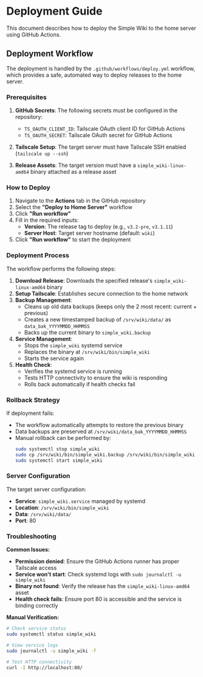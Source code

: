 # Deployment Guide

This document describes how to deploy the Simple Wiki to the home server using GitHub Actions.

## Deployment Workflow

The deployment is handled by the `.github/workflows/deploy.yml` workflow, which provides a safe, automated way to deploy releases to the home server.

### Prerequisites

1. **GitHub Secrets**: The following secrets must be configured in the repository:
   - `TS_OAUTH_CLIENT_ID`: Tailscale OAuth client ID for GitHub Actions
   - `TS_OAUTH_SECRET`: Tailscale OAuth secret for GitHub Actions

2. **Tailscale Setup**: The target server must have Tailscale SSH enabled (`tailscale up --ssh`)

3. **Release Assets**: The target version must have a `simple_wiki-linux-amd64` binary attached as a release asset

### How to Deploy

1. Navigate to the **Actions** tab in the GitHub repository
2. Select the **"Deploy to Home Server"** workflow
3. Click **"Run workflow"**
4. Fill in the required inputs:
   - **Version**: The release tag to deploy (e.g., `v3.2-pre`, `v3.1.11`)
   - **Server Host**: Target server hostname (default: `wiki`)
5. Click **"Run workflow"** to start the deployment

### Deployment Process

The workflow performs the following steps:

1. **Download Release**: Downloads the specified release's `simple_wiki-linux-amd64` binary
2. **Setup Tailscale**: Establishes secure connection to the home network
3. **Backup Management**:
   - Cleans up old data backups (keeps only the 2 most recent: current + previous)
   - Creates a new timestamped backup of `/srv/wiki/data/` as `data_bak_YYYYMMDD_HHMMSS`
   - Backs up the current binary to `simple_wiki.backup`
4. **Service Management**:
   - Stops the `simple_wiki` systemd service
   - Replaces the binary at `/srv/wiki/bin/simple_wiki`
   - Starts the service again
5. **Health Check**:
   - Verifies the systemd service is running
   - Tests HTTP connectivity to ensure the wiki is responding
   - Rolls back automatically if health checks fail

### Rollback Strategy

If deployment fails:
- The workflow automatically attempts to restore the previous binary
- Data backups are preserved at `/srv/wiki/data_bak_YYYYMMDD_HHMMSS`
- Manual rollback can be performed by:
  ```bash
  sudo systemctl stop simple_wiki
  sudo cp /srv/wiki/bin/simple_wiki.backup /srv/wiki/bin/simple_wiki
  sudo systemctl start simple_wiki
  ```

### Server Configuration

The target server configuration:
- **Service**: `simple_wiki.service` managed by systemd
- **Location**: `/srv/wiki/bin/simple_wiki`
- **Data**: `/srv/wiki/data/`
- **Port**: 80

### Troubleshooting

**Common Issues:**
- **Permission denied**: Ensure the GitHub Actions runner has proper Tailscale access
- **Service won't start**: Check systemd logs with `sudo journalctl -u simple_wiki`
- **Binary not found**: Verify the release has the `simple_wiki-linux-amd64` asset
- **Health check fails**: Ensure port 80 is accessible and the service is binding correctly

**Manual Verification:**
```bash
# Check service status
sudo systemctl status simple_wiki

# View service logs
sudo journalctl -u simple_wiki -f

# Test HTTP connectivity
curl -I http://localhost:80/
```
